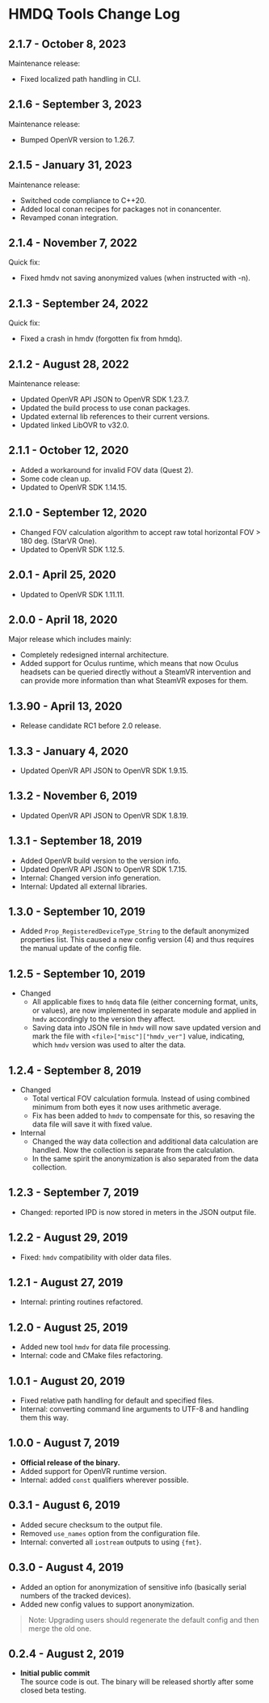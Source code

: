 # HMDQ Tools Change Log
## 2.1.7 - October 8, 2023
Maintenance release:
* Fixed localized path handling in CLI.

## 2.1.6 - September 3, 2023
Maintenance release:
* Bumped OpenVR version to 1.26.7.

## 2.1.5 - January 31, 2023
Maintenance release:
* Switched code compliance to C++20.
* Added local conan recipes for packages not in conancenter.
* Revamped conan integration.

## 2.1.4 - November 7, 2022
Quick fix:
* Fixed hmdv not saving anonymized values (when instructed with -n).

## 2.1.3 - September 24, 2022
Quick fix:
* Fixed a crash in hmdv (forgotten fix from hmdq).

## 2.1.2 - August 28, 2022
Maintenance release:
* Updated OpenVR API JSON to OpenVR SDK 1.23.7.
* Updated the build process to use conan packages.
* Updated external lib references to their current versions.
* Updated linked LibOVR to v32.0.

## 2.1.1 - October 12, 2020
* Added a workaround for invalid FOV data (Quest 2).
* Some code clean up.
* Updated to OpenVR SDK 1.14.15.

## 2.1.0 - September 12, 2020
* Changed FOV calculation algorithm to accept raw total horizontal FOV > 180 deg. (StarVR One).
* Updated to OpenVR SDK 1.12.5.

## 2.0.1 - April 25, 2020
* Updated to OpenVR SDK 1.11.11.

## 2.0.0 - April 18, 2020
Major release which includes mainly:
* Completely redesigned internal architecture.
* Added support for Oculus runtime, which means that now Oculus headsets can be queried directly without a SteamVR intervention and can provide more information than what SteamVR exposes for them.

## 1.3.90 - April 13, 2020
* Release candidate RC1 before 2.0 release.

## 1.3.3 - January 4, 2020
* Updated OpenVR API JSON to OpenVR SDK 1.9.15.

## 1.3.2 - November 6, 2019
* Updated OpenVR API JSON to OpenVR SDK 1.8.19.

## 1.3.1 - September 18, 2019
* Added OpenVR build version to the version info.
* Updated OpenVR API JSON to OpenVR SDK 1.7.15.
* Internal: Changed version info generation.
* Internal: Updated all external libraries.

## 1.3.0 - September 10, 2019
* Added `Prop_RegisteredDeviceType_String` to the default anonymized properties list. This caused a new config version (4) and thus requires the manual update of the config file.

## 1.2.5 - September 10, 2019
* Changed  
  * All applicable fixes to `hmdq` data file (either concerning format, units, or values), are now implemented in separate module and applied in `hmdv` accordingly to the version they affect.
  * Saving data into JSON file in `hmdv` will now save updated version and mark the file with `<file>["misc"]["hmdv_ver"]` value, indicating, which `hmdv` version was used to alter the data.

## 1.2.4 - September 8, 2019
* Changed  
  * Total vertical FOV calculation formula. Instead of using combined minimum from both eyes it now uses arithmetic average.
  * Fix has been added to `hmdv` to compensate for this, so resaving the data file will save it with fixed value.
* Internal  
  * Changed the way data collection and additional data calculation are handled. Now the collection is separate from the calculation.
  * In the same spirit the anonymization is also separated from the data collection.

## 1.2.3 - September 7, 2019
* Changed: reported IPD is now stored in meters in the JSON output file.

## 1.2.2 - August 29, 2019
* Fixed: `hmdv` compatibility with older data files.

## 1.2.1 - August 27, 2019
* Internal: printing routines refactored.

## 1.2.0 - August 25, 2019
* Added new tool `hmdv` for data file processing.
* Internal: code and CMake files refactoring.

## 1.0.1 - August 20, 2019
* Fixed relative path handling for default and specified files.
* Internal: converting command line arguments to UTF-8 and handling them this way.

## 1.0.0 - August 7, 2019
* **Official release of the binary.**
* Added support for OpenVR runtime version.
* Internal: added `const` qualifiers wherever possible.

## 0.3.1 - August 6, 2019
* Added secure checksum to the output file.
* Removed `use_names` option from the configuration file.
* Internal: converted all `iostream` outputs to using `{fmt}`.

## 0.3.0 - August 4, 2019
* Added an option for anonymization of sensitive info (basically serial numbers of the tracked devices).
* Added new config values to support anonymization.

>Note: Upgrading users should regenerate the default config and then merge the old one.

## 0.2.4 - August 2, 2019
* **Initial public commit**  
The source code is out. The binary will be released shortly after some closed beta testing.